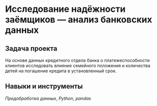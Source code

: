 # Исследование надёжности заёмщиков — анализ банковских данных
## Задача проекта

 На основе данных кредитного отдела банка о платежеспособности клиентов исследовать влияние семейного положения и количества детей на погашение кредита в установленный срок.

## Навыки и инструменты
*Предобработка данных*, *Python*, *pandas*
